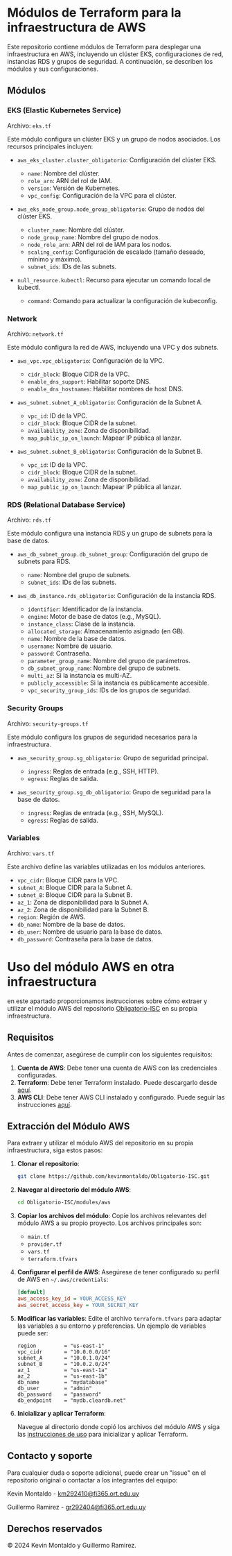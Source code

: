 # Módulos de Terraform para la infraestructura de AWS

Este repositorio contiene módulos de Terraform para desplegar una infraestructura en AWS, incluyendo un clúster EKS, configuraciones de red, instancias RDS y grupos de seguridad. A continuación, se describen los módulos y sus configuraciones.

## Módulos

### EKS (Elastic Kubernetes Service)
Archivo: `eks.tf`

Este módulo configura un clúster EKS y un grupo de nodos asociados. Los recursos principales incluyen:

- `aws_eks_cluster.cluster_obligatorio`: Configuración del clúster EKS.
  - `name`: Nombre del clúster.
  - `role_arn`: ARN del rol de IAM.
  - `version`: Versión de Kubernetes.
  - `vpc_config`: Configuración de la VPC para el clúster.

- `aws_eks_node_group.node_group_obligatorio`: Grupo de nodos del clúster EKS.
  - `cluster_name`: Nombre del clúster.
  - `node_group_name`: Nombre del grupo de nodos.
  - `node_role_arn`: ARN del rol de IAM para los nodos.
  - `scaling_config`: Configuración de escalado (tamaño deseado, mínimo y máximo).
  - `subnet_ids`: IDs de las subnets.

- `null_resource.kubectl`: Recurso para ejecutar un comando local de kubectl.
  - `command`: Comando para actualizar la configuración de kubeconfig.

### Network
Archivo: `network.tf`

Este módulo configura la red de AWS, incluyendo una VPC y dos subnets.

- `aws_vpc.vpc_obligatorio`: Configuración de la VPC.
  - `cidr_block`: Bloque CIDR de la VPC.
  - `enable_dns_support`: Habilitar soporte DNS.
  - `enable_dns_hostnames`: Habilitar nombres de host DNS.

- `aws_subnet.subnet_A_obligatorio`: Configuración de la Subnet A.
  - `vpc_id`: ID de la VPC.
  - `cidr_block`: Bloque CIDR de la subnet.
  - `availability_zone`: Zona de disponibilidad.
  - `map_public_ip_on_launch`: Mapear IP pública al lanzar.

- `aws_subnet.subnet_B_obligatorio`: Configuración de la Subnet B.
  - `vpc_id`: ID de la VPC.
  - `cidr_block`: Bloque CIDR de la subnet.
  - `availability_zone`: Zona de disponibilidad.
  - `map_public_ip_on_launch`: Mapear IP pública al lanzar.

### RDS (Relational Database Service)
Archivo: `rds.tf`

Este módulo configura una instancia RDS y un grupo de subnets para la base de datos.

- `aws_db_subnet_group.db_subnet_group`: Configuración del grupo de subnets para RDS.
  - `name`: Nombre del grupo de subnets.
  - `subnet_ids`: IDs de las subnets.

- `aws_db_instance.rds_obligatorio`: Configuración de la instancia RDS.
  - `identifier`: Identificador de la instancia.
  - `engine`: Motor de base de datos (e.g., MySQL).
  - `instance_class`: Clase de la instancia.
  - `allocated_storage`: Almacenamiento asignado (en GB).
  - `name`: Nombre de la base de datos.
  - `username`: Nombre de usuario.
  - `password`: Contraseña.
  - `parameter_group_name`: Nombre del grupo de parámetros.
  - `db_subnet_group_name`: Nombre del grupo de subnets.
  - `multi_az`: Si la instancia es multi-AZ.
  - `publicly_accessible`: Si la instancia es públicamente accesible.
  - `vpc_security_group_ids`: IDs de los grupos de seguridad.

### Security Groups
Archivo: `security-groups.tf`

Este módulo configura los grupos de seguridad necesarios para la infraestructura.

- `aws_security_group.sg_obligatorio`: Grupo de seguridad principal.
  - `ingress`: Reglas de entrada (e.g., SSH, HTTP).
  - `egress`: Reglas de salida.

- `aws_security_group.sg_db_obligatorio`: Grupo de seguridad para la base de datos.
  - `ingress`: Reglas de entrada (e.g., SSH, MySQL).
  - `egress`: Reglas de salida.

### Variables
Archivo: `vars.tf`

Este archivo define las variables utilizadas en los módulos anteriores.

- `vpc_cidr`: Bloque CIDR para la VPC.
- `subnet_A`: Bloque CIDR para la Subnet A.
- `subnet_B`: Bloque CIDR para la Subnet B.
- `az_1`: Zona de disponibilidad para la Subnet A.
- `az_2`: Zona de disponibilidad para la Subnet B.
- `region`: Región de AWS.
- `db_name`: Nombre de la base de datos.
- `db_user`: Nombre de usuario para la base de datos.
- `db_password`: Contraseña para la base de datos.


# Uso del módulo AWS en otra infraestructura

en este apartado proporcionamos instrucciones sobre cómo extraer y utilizar el módulo AWS del repositorio [Obligatorio-ISC](https://github.com/kevinmontaldo/Obligatorio-ISC) en su propia infraestructura.

## Requisitos

Antes de comenzar, asegúrese de cumplir con los siguientes requisitos:

1. **Cuenta de AWS**: Debe tener una cuenta de AWS con las credenciales configuradas.
2. **Terraform**: Debe tener Terraform instalado. Puede descargarlo desde [aquí](https://www.terraform.io/downloads.html).
3. **AWS CLI**: Debe tener AWS CLI instalado y configurado. Puede seguir las instrucciones [aquí](https://docs.aws.amazon.com/cli/latest/userguide/install-cliv2.html).

## Extracción del Módulo AWS

Para extraer y utilizar el módulo AWS del repositorio en su propia infraestructura, siga estos pasos:

1. **Clonar el repositorio**:
    ```sh
    git clone https://github.com/kevinmontaldo/Obligatorio-ISC.git
    ```

2. **Navegar al directorio del módulo AWS**:
    ```sh
    cd Obligatorio-ISC/modules/aws
    ```

3. **Copiar los archivos del módulo**:
    Copie los archivos relevantes del módulo AWS a su propio proyecto. Los archivos principales son:
    - `main.tf`
    - `provider.tf`
    - `vars.tf`
    - `terraform.tfvars`

4. **Configurar el perfil de AWS**:
    Asegúrese de tener configurado su perfil de AWS en `~/.aws/credentials`:
    ```ini
    [default]
    aws_access_key_id = YOUR_ACCESS_KEY
    aws_secret_access_key = YOUR_SECRET_KEY
    ```

5. **Modificar las variables**:
    Edite el archivo `terraform.tfvars` para adaptar las variables a su entorno y preferencias. Un ejemplo de variables puede ser:
    ```hcl
    region         = "us-east-1"
    vpc_cidr       = "10.0.0.0/16"
    subnet_A       = "10.0.1.0/24"
    subnet_B       = "10.0.2.0/24"
    az_1           = "us-east-1a"
    az_2           = "us-east-1b"
    db_name        = "mydatabase"
    db_user        = "admin"
    db_password    = "password"
    db_endpoint    = "mydb.cleardb.net"
    ```

7. **Inicializar y aplicar Terraform**:
   
    Navegue al directorio donde copió los archivos del módulo AWS y siga las [instrucciones de uso](https://github.com/kevinmontaldo/Obligatorio-ISC/tree/main?tab=readme-ov-file#instrucciones-de-uso) para inicializar y aplicar Terraform.

## Contacto y soporte

Para cualquier duda o soporte adicional, puede crear un "issue" en el repositorio original o contactar a los integrantes del equipo:

Kevin Montaldo - km292410@fi365.ort.edu.uy

Guillermo Ramirez - gr292404@fi365.ort.edu.uy


## Derechos reservados

© 2024 Kevin Montaldo y Guillermo Ramirez.
